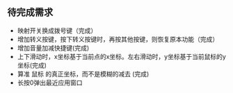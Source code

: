 
## 待完成需求
    
*  映射开关换成拨号键（完成）
*  增加转义按键，按下转义按键时，再按其他按键，则恢复原本功能（完成）
* 增加音量加减快捷键(完成)
* 上下滑动时，x坐标基于当前点的x坐标。左右滑动时，y坐标基于当前鼠标的y坐标(完成)
* 算准 鼠标 的真正坐标，而不是模糊的减去 (完成)
* 长按0弹出最近应用窗口
